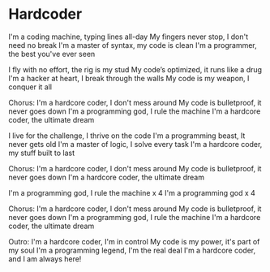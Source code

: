 # Hardcoder

I'm a coding machine, typing lines all-day
My fingers never stop, I don't need no break
I'm a master of syntax, my code is clean
I'm a programmer, the best you've ever seen

I fly with no effort, the rig is my stud
My code’s optimized, it runs like a drug
I'm a hacker at heart, I break through the walls
My code is my weapon, I conquer it all

Chorus:
I'm a hardcore coder, I don't mess around
My code is bulletproof, it never goes down
I'm a programming god, I rule the machine
I'm a hardcore coder, the ultimate dream

I live for the challenge, I thrive on the code
I'm a programming beast, It never gets old
I'm a master of logic, I solve every task
I'm a hardcore coder, my stuff built to last

Chorus:
I'm a hardcore coder, I don't mess around
My code is bulletproof, it never goes down
I'm a hardcore coder, the ultimate dream

I'm a programming god, I rule the machine x 4
I'm a programming god x 4


Chorus:
I'm a hardcore coder, I don't mess around
My code is bulletproof, it never goes down
I'm a programming god, I rule the machine
I'm a hardcore coder, the ultimate dream

Outro:
I'm a hardcore coder, I'm in control
My code is my power, it's part of my soul
I'm a programming legend, I'm the real deal
I'm a hardcore coder, and I am always here!
